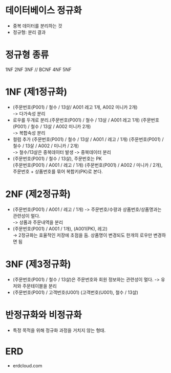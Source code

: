 # 데이터베이스 정규화

- 중복 데이터를 분리하는 것
- 정규형: 분리 결과

# 정규형 종류

1NF 2NF 3NF // BCNF 4NF 5NF

# 1NF (제1정규화)

- (주문번호(P001) / 철수 / 13살/ A001 레고 1개, A002 미니카 2개)  
  -> 다가속성 분리
- 로우를 두개로 분리.(주문번호(P001) / 철수 / 13살 / A001 레고 1개) (주문번호(P001) / 철수 / 13살 / A002 미니카 2개)  
  -> 복합속성 분리
- 컬럼 추가 (주문번호(P001) / 철수 / 13살 / A001 / 레고 / 1개) (주문번호(P001) / 철수 / 13살 / A002 / 미니카 / 2개)  
  -> 철수/13살은 중복데이터 발생 -> 중복데이터 분리
- (주문번호(P001) / 철수 / 13살), 주문번호는 PK  
  (주문번호(P001) / A001 / 레고 / 1개) (주문번호(P001) / A002 / 미니카 / 2개), 주문번호 + 상품번호를 묶어 복합키(PK)로 본다.

# 2NF (제2정규화)

- (주문번호(P001) / A001 / 레고 / 1개) -> 주문번호/수량과 상품번호/상품명과는 관련성이 멀다.  
  -> 상품과 주문내역을 분리
- (주문번호(P001) / A001 / 1개), (A001(PK), 레고)  
  -> 2정규화는 효율적인 저장에 초점을 둠. 상품명이 변경되도 한개의 로우만 변경하면 됨

# 3NF (제3정규화)

- (주문번호(P001) / 철수 / 13살)은 주문번호와 회원 정보와는 관련성이 멀다.
  -> 유저와 주문테이블을 분리
- (주문번호(P001) / 고객번호(U001) (고객번호(U001), 철수 / 13살)

# 반정규화와 비정규화

- 특정 목적을 위해 정규화 과정을 거치지 않는 형태.

# ERD

- erdcloud.com
